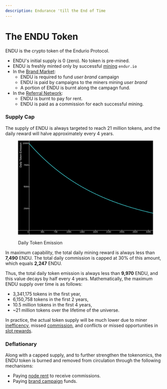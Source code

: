 ```yaml
---
description: Endurance 'till the End of Time
---
```


# The ENDU Token

ENDU is the crypto token of the Endurio Protocol.

* ENDU's initial supply is 0 (zero). No token is pre-mined.
* ENDU is freshly minted only by successful [mining](por/mining.md) `endur.io`
* In the [Brand Market](./):
  * ENDU is required to fund _user brand_ campaign
  * ENDU is paid by campaigns to the miners mining _user brand_
  * A portion of ENDU is burnt along the campagn fund.
* In the [Referral Network](refnet/):
  * ENDU is burnt to pay for rent.
  * ENDU is paid as a commission for each successful mining.

### Supply Cap

The supply of ENDU is always targeted to reach 21 million tokens, and the daily reward will halve approximately every 4 years.

<figure><img src=".gitbook/assets/image (16).png" alt=""><figcaption><p>Daily Token Emission</p></figcaption></figure>

In maximum capability, the total daily mining reward is always less than **7,490** ENDU. The total daily commission is capped at 30% of this amount, which equals **2,247** ENDU.

Thus, the total daily token emission is always less than **9,970** ENDU, and this value decays by half every 4 years. Mathematically, the maximum ENDU supply over time is as follows:

* 3,341,175 tokens in the first year,
* 6,150,758 tokens in the first 2 years,
* 10.5 million tokens in the first 4 years,
* \~21 million tokens over the lifetime of the universe.

In practice, the actual token supply will be much lower due to miner [inefficency](por/efficiency.md), missed [commission](refnet/commission.md), and conflicts or missed opportunities in [slot rewards](por/reward.md).

### Deflationary

Along with a capped supply, and to further strengthen the tokenomics, the ENDU token is burned and removed from circulation through the following mechanisms:

* Paying [node rent](refnet/rent.md) to receive commissions.
* Paying [brand campaign](brand-market/) funds.
